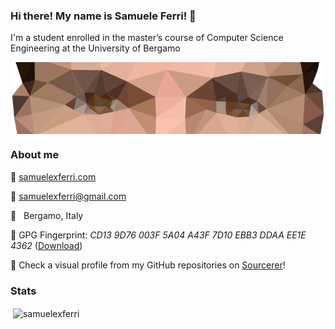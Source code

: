 ### Hi there! My name is Samuele Ferri! 👋

I'm a student enrolled in the master’s course of Computer Science Engineering at the University of Bergamo

<p align='center'><img width=500 align='center' src="https://github.com/samuelexferri/samuelexferri/raw/master/images/eyes.png"></p>

### About me

:compass: [samuelexferri.com](https://www.samuelexferri.com)

:email: [samuelexferri@gmail.com](mailto:samuelexferri@gmail.com)

:round_pushpin: &nbsp; Bergamo, Italy

:key: GPG Fingerprint: *CD13 9D76 003F 5A04 A43F 7D10 EBB3 DDAA EE1E 4362* ([Download](https://samuelexferri.com/CD139D76003F5A04A43F7D10EBB3DDAAEE1E4362.asc))

:rainbow: Check a visual profile from my GitHub repositories on [Sourcerer](https://sourcerer.io/samuelexferri)!

### Stats

&nbsp;<img width=450 align="center" src="https://github-readme-stats.vercel.app/api?username=samuelexferri&show_icons=true" alt="samuelexferri"/>
